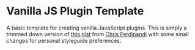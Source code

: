 # Vanilla JS Plugin Template

A basic template for creating vanilla JavaScript plugins. This is simply a trimmed down version of [this gist](https://gist.github.com/cferdinandi/ece94569aefcffa5f7fa) from [Chris Ferdinandi](https://github.com/cferdinandi) with some small changes for personal styleguide preferences.